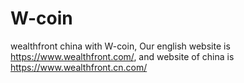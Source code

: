 # W-coin
wealthfront china with W-coin,
Our english website is https://www.wealthfront.com/,
and website of china is https://www.wealthfront.cn.com/

